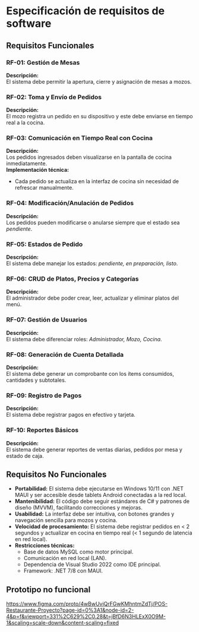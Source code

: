 # Especificación de requisitos de software

## Requisitos Funcionales
### RF-01: Gestión de Mesas
**Descripción:**  
El sistema debe permitir la apertura, cierre y asignación de mesas a mozos.
### RF-02: Toma y Envío de Pedidos
**Descripción:**  
El mozo registra un pedido en su dispositivo y este debe enviarse en tiempo real a la cocina.
### RF-03: Comunicación en Tiempo Real con Cocina
**Descripción:**  
Los pedidos ingresados deben visualizarse en la pantalla de cocina inmediatamente.  
**Implementación técnica:**  
- Cada pedido se actualiza en la interfaz de cocina sin necesidad de refrescar manualmente.  
### RF-04: Modificación/Anulación de Pedidos
**Descripción:**  
Los pedidos pueden modificarse o anularse siempre que el estado sea *pendiente*.
### RF-05: Estados de Pedido
**Descripción:**  
El sistema debe manejar los estados: *pendiente, en preparación, listo*.
### RF-06: CRUD de Platos, Precios y Categorías
**Descripción:**  
El administrador debe poder crear, leer, actualizar y eliminar platos del menú.
### RF-07: Gestión de Usuarios
**Descripción:**  
El sistema debe diferenciar roles: *Administrador, Mozo, Cocina*.  
### RF-08: Generación de Cuenta Detallada
**Descripción:**  
El sistema debe generar un comprobante con los ítems consumidos, cantidades y subtotales.
### RF-09: Registro de Pagos
**Descripción:**  
El sistema debe registrar pagos en efectivo y tarjeta.
### RF-10: Reportes Básicos
**Descripción:**  
El sistema debe generar reportes de ventas diarias, pedidos por mesa y estado de caja.
## Requisitos No Funcionales
- **Portabilidad:** El sistema debe ejecutarse en Windows 10/11 con .NET MAUI y ser accesible desde tablets Android conectadas a la red local.
- **Mantenibilidad:** El código debe seguir estándares de C# y patrones de diseño (MVVM), facilitando correcciones y mejoras.
- **Usabilidad:** La interfaz debe ser intuitiva, con botones grandes y navegación sencilla para mozos y cocina.
- **Velocidad de procesamiento:** El sistema debe registrar pedidos en < 2 segundos y actualizar en cocina en tiempo real (< 1 segundo de latencia en red local).
- **Restricciones técnicas:**
    - Base de datos MySQL como motor principal.
    - Comunicación en red local (LAN).
    - Dependencia de Visual Studio 2022 como IDE principal.
    - Framework: .NET 7/8 con MAUI.
## Prototipo no funcional
https://www.figma.com/proto/4wBwUvjQrFGwKMhntmZdTj/POS-Restaurante-Proyecto?page-id=0%3A1&node-id=2-4&p=f&viewport=331%2C629%2C0.28&t=jBfD6N3HLExX0O9M-1&scaling=scale-down&content-scaling=fixed
